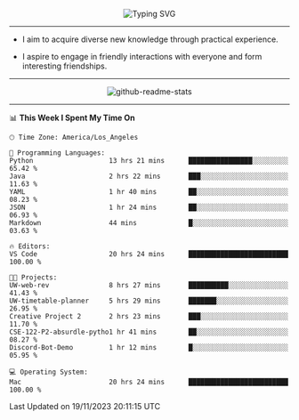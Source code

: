 <p align="center">
  <img src="https://readme-typing-svg.demolab.com?font=Fira+Code&weight=500&size=32&duration=2500&pause=1600&center=true&vCenter=true&random=false&width=1024&height=64&lines=Hi+there+%F0%9F%91%8B;I'm+delighted+you+could+make+it+here+%F0%9F%8E%89;I'm+Harry%2C+a+college+student+still+finding+my+way" alt="Typing SVG" />
</p>


---


- I aim to acquire diverse new knowledge through practical experience.

- I aspire to engage in friendly interactions with everyone and form interesting friendships.


---


<p align="center">
  <img src="https://github-readme-stats.vercel.app/api?username=Harry-Jing&show_icons=true" alt="github-readme-stats"/>
</p>


---

<!--START_SECTION:waka-->
📊 **This Week I Spent My Time On** 

```text
🕑︎ Time Zone: America/Los_Angeles

💬 Programming Languages: 
Python                   13 hrs 21 mins      ████████████████░░░░░░░░░   65.42 % 
Java                     2 hrs 22 mins       ███░░░░░░░░░░░░░░░░░░░░░░   11.63 % 
YAML                     1 hr 40 mins        ██░░░░░░░░░░░░░░░░░░░░░░░   08.23 % 
JSON                     1 hr 24 mins        ██░░░░░░░░░░░░░░░░░░░░░░░   06.93 % 
Markdown                 44 mins             █░░░░░░░░░░░░░░░░░░░░░░░░   03.63 % 

🔥 Editors: 
VS Code                  20 hrs 24 mins      █████████████████████████   100.00 % 

🐱‍💻 Projects: 
UW-web-rev               8 hrs 27 mins       ██████████░░░░░░░░░░░░░░░   41.43 % 
UW-timetable-planner     5 hrs 29 mins       ███████░░░░░░░░░░░░░░░░░░   26.95 % 
Creative Project 2       2 hrs 23 mins       ███░░░░░░░░░░░░░░░░░░░░░░   11.70 % 
CSE-122-P2-absurdle-pytho1 hr 41 mins        ██░░░░░░░░░░░░░░░░░░░░░░░   08.27 % 
Discord-Bot-Demo         1 hr 12 mins        █░░░░░░░░░░░░░░░░░░░░░░░░   05.95 % 

💻 Operating System: 
Mac                      20 hrs 24 mins      █████████████████████████   100.00 % 
```


 Last Updated on 19/11/2023 20:11:15 UTC
<!--END_SECTION:waka-->
